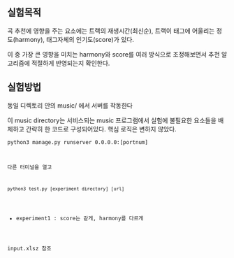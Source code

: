 ## 실험목적

  곡 추천에 영향을 주는 요소에는 트랙의 재생시간(최신순), 트랙이 태그에 어울리는 정도(harmony), 태그자체의 인기도(score)가 있다.

 이 중 가장 큰 영향을 미치는 harmony와 score를 여러 방식으로 조정해보면서 추천 알고리즘에 적절하게 반영되는지 확인한다.

## 실험방법
  동일 디렉토리 안의 music/ 에서 서버를 작동한다
  
  이 music directory는 서비스되는 music 프로그램에서 실험에 불필요한 요소들을 배제하고 간략히 한 코드로 구성되어있다. 핵심 로직은 변하지 않았다.

  <code>python3 manage.py runserver 0.0.0.0:[portnum]

  다른 터미널을 열고

  <code>python3 test.py [experiment directory] [url]</code>

  * experiment1 : score는 같게, harmony를 다르게
 
  input.xlsz 참조

